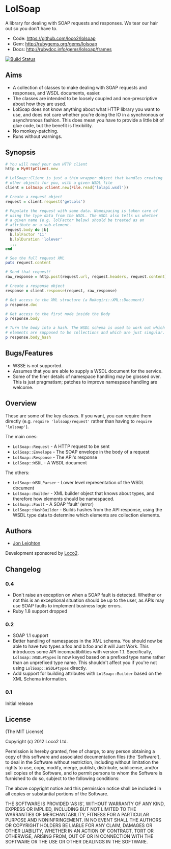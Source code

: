 # LolSoap #

A library for dealing with SOAP requests and responses. We tear our hair
out so you don't have to.

* Code: https://github.com/loco2/lolsoap
* Gem: http://rubygems.org/gems/lolsoap
* Docs: http://rubydoc.info/gems/lolsoap/frames

[![Build Status](https://secure.travis-ci.org/loco2/lolsoap.png)](http://travis-ci.org/loco2/lolsoap)

## Aims ##

* A collection of classes to make dealing with SOAP requests and
  responses, and WSDL documents, easier.
* The classes are intended to be loosely coupled and non-prescriptive
  about how they are used.
* LolSoap does not know anything about what HTTP library you want to
  use, and does not care whether you're doing the IO in a synchronous or
  asynchronous fashion. This does mean you have to provide a little bit
  of glue code, but the benefit is flexibility.
* No monkey-patching.
* Runs without warnings.

## Synopsis ##

``` ruby
# You will need your own HTTP client
http = MyHttpClient.new

# LolSoap::Client is just a thin wrapper object that handles creating
# other objects for you, with a given WSDL file
client = LolSoap::Client.new(File.read('lolapi.wsdl'))

# Create a request object
request = client.request('getLols')

# Populate the request with some data. Namespacing is taken care of
# using the type data from the WSDL. The WSDL also tells us whether
# a given name (e.g. lolFactor below) should be treated as an
# attribute or a sub-element.
request.body do |b|
  b.lolFactor '11'
  b.lolDuration 'lolever'
  ...
end

# See the full request XML
puts request.content

# Send that request!
raw_response = http.post(request.url, request.headers, request.content)

# Create a response object
response = client.response(request, raw_response)

# Get access to the XML structure (a Nokogiri::XML::Document)
p response.doc

# Get access to the first node inside the Body
p response.body

# Turn the body into a hash. The WSDL schema is used to work out which
# elements are supposed to be collections and which are just singular.
p response.body_hash
```

## Bugs/Features ##

* WSSE is not supported.
* Assumes that you are able to supply a WSDL document for the service.
* Some of the finer details of namespace handling may be glossed over.
  This is just pragmatism; patches to improve namespace handling are
  welcome.

## Overview ##

These are some of the key classes. If you want, you can require them
directly (e.g. `require 'lolsoap/request'` rather than having to
`require 'lolsoap'`).

The main ones:

* `LolSoap::Request` - A HTTP request to be sent
* `LolSoap::Envelope` - The SOAP envelope in the body of a request
* `LolSoap::Response` - The API's response
* `LolSoap::WSDL` - A WSDL document

The others:

* `LolSoap::WSDLParser` - Lower level representation of the WSDL
  document
* `LolSoap::Builder` - XML builder object that knows about types, and
  therefore how elements should be namespaced.
* `LolSoap::Fault` - A SOAP 'fault' (error)
* `LolSoap::HashBuilder` - Builds hashes from the API response, using
  the WSDL type data to determine which elements are collection
  elements.

## Authors ##

* [Jon Leighton](http://jonathanleighton.com/)

Development sponsored by [Loco2](http://loco2.com/).

## Changelog ##

### 0.4 ###

* Don't raise an exception on when a SOAP fault is detected. Whether or
  not this is an exceptional situation should be up to the user, as APIs
  may use SOAP faults to implement business logic errors.
* Ruby 1.8 support dropped

### 0.2 ###

* SOAP 1.1 support
* Better handling of namespaces in the XML schema. You should now be
  able to have two types a:foo and b:foo and it will Just Work. This
  introduces some API incompatibilities with version 1.1. Specifically,
  `LolSoap::WSDL#types` is now keyed based on a prefixed type name
  rather than an unprefixed type name. This shouldn't affect you if
  you're not using `LolSoap::WSDL#types` directly.
* Add support for building attributes with `LolSoap::Builder` based on
  the XML Schema information.

### 0.1 ###

Initial release

## License ##

(The MIT License)

Copyright (c) 2012 Loco2 Ltd.

Permission is hereby granted, free of charge, to any person obtaining
a copy of this software and associated documentation files (the
'Software'), to deal in the Software without restriction, including
without limitation the rights to use, copy, modify, merge, publish,
distribute, sublicense, and/or sell copies of the Software, and to
permit persons to whom the Software is furnished to do so, subject to
the following conditions:

The above copyright notice and this permission notice shall be
included in all copies or substantial portions of the Software.

THE SOFTWARE IS PROVIDED 'AS IS', WITHOUT WARRANTY OF ANY KIND,
EXPRESS OR IMPLIED, INCLUDING BUT NOT LIMITED TO THE WARRANTIES OF
MERCHANTABILITY, FITNESS FOR A PARTICULAR PURPOSE AND NONINFRINGEMENT.
IN NO EVENT SHALL THE AUTHORS OR COPYRIGHT HOLDERS BE LIABLE FOR ANY
CLAIM, DAMAGES OR OTHER LIABILITY, WHETHER IN AN ACTION OF CONTRACT,
TORT OR OTHERWISE, ARISING FROM, OUT OF OR IN CONNECTION WITH THE
SOFTWARE OR THE USE OR OTHER DEALINGS IN THE SOFTWARE.
